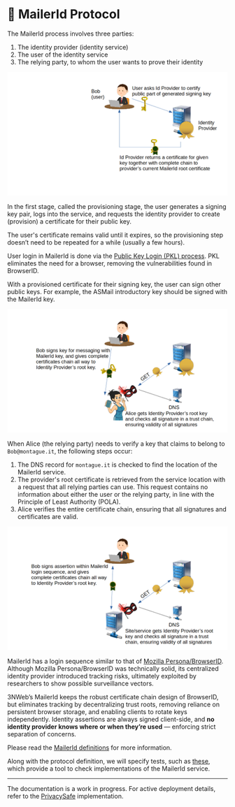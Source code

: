 # 💌 MailerId Protocol

The MailerId process involves three parties:
1. The identity provider (identity service)
2. The user of the identity service
3. The relying party, to whom the user wants to prove their identity

![Provisioning phase](flow_in_provisioning_stage_of_mailerid.png)

In the first stage, called the provisioning stage, the user generates a signing key pair, logs into the service, and requests the identity provider to create (provision) a certificate for their public key.

The user's certificate remains valid until it expires, so the provisioning step doesn’t need to be repeated for a while (usually a few hours).

User login in MailerId is done via the [Public Key Login (PKL) process](../pkl/README.md). PKL eliminates the need for a browser, removing the vulnerabilities found in BrowserID.

With a provisioned certificate for their signing key, the user can sign other public keys. For example, the ASMail introductory key should be signed with the MailerId key.

![MailerId used to sign another key and passed to a peer who checks all signatures](flow_in_usage_of_mailerid_1.png)

When Alice (the relying party) needs to verify a key that claims to belong to `Bob@montague.it`, the following steps occur:
1. The DNS record for `montague.it` is checked to find the location of the MailerId service.
2. The provider's root certificate is retrieved from the service location with a request that all relying parties can use. This request contains no information about either the user or the relying party, in line with the Principle of Least Authority (POLA).
3. Alice verifies the entire certificate chain, ensuring that all signatures and certificates are valid.

![MailerId used to sign an assertion within the MailerId login sequence](flow_in_usage_of_mailerid_2.png)

MailerId has a login sequence similar to that of [Mozilla Persona/BrowserID](https://github.com/mozilla/persona). Although Mozilla Persona/BrowserID was technically solid, its centralized identity provider introduced tracking risks, ultimately exploited by researchers to show possible surveillance vectors.

3NWeb’s MailerId keeps the robust certificate chain design of BrowserID, but eliminates tracking by decentralizing trust roots, removing reliance on persistent browser storage, and enabling clients to rotate keys independently. Identity assertions are always signed client-side, and **no identity provider knows where or when they’re used** — enforcing strict separation of concerns.

Please read the [MailerId definitions](https://github.com/PrivacySafe/spec-server/tree/master/ts-code/lib-common/service-api/mailer-id) for more information.

Along with the protocol definition, we will specify tests, such as [these](https://github.com/PrivacySafe/spec-server/blob/master/ts-code/tests/protocols/mailerid.ts), which provide a tool to check implementations of the MailerId service.

---
The documentation is a work in progress. For active deployment details, refer to the [PrivacySafe](https://github.com/PrivacySafe) implementation.
